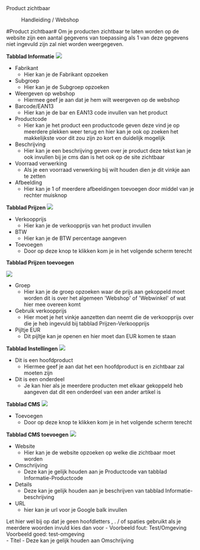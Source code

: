 <properties>
	<page>
		<title>Product zichtbaar</title>
		<description>Product zichtbaar</description>
	</page>
	<menu>
		<position>Handleiding / Webshop</position>
		<title>product zichtbaar</title>
	</menu>
</properties>


#Product zichtbaar#
Om je producten zichtbaar te laten worden op de website zijn een aantal gegevens van toepassing als 1 van deze gegevens niet ingevuld zijn zal niet worden weergegeven.

**Tabblad Informatie**
![](images/informatie.JPG)

- Fabrikant
  - Hier kan je de Fabrikant opzoeken
- Subgroep
  - Hier kan je de Subgroep opzoeken
- Weergeven op webshop
  - Hiermee geef je aan dat je hem wilt weergeven op de webshop
- Barcode/EAN13
  - Hier kan je de bar en EAN13 code invullen van het product
- Productcode
  - Hier kan je het product een productcode geven deze vind je op meerdere plekken weer terug en hier kan je ook op zoeken het makkelijkste voor dit zou zijn zo kort en duidelijk mogelijk
- Beschrijving
  - Hier kan je een beschrijving geven over je product deze tekst kan je ook invullen bij je cms dan is het ook op de site zichtbaar
- Voorraad verwerking
  - Als je een voorraad verwerking bij wilt houden dien je dit vinkje aan te zetten
- Afbeelding
  - Hier kan je 1 of meerdere afbeeldingen toevoegen door middel van je rechter muisknop


**Tabblad Prijzen**
![](images/prijzen.JPG)

- Verkoopprijs
  - Hier kan je de verkoopprijs van het product invullen
- BTW
  - Hier kan je de BTW percentage aangeven
- Toevoegen
  - Door op deze knop te klikken kom je in het volgende scherm terecht


**Tabblad Prijzen toevoegen**

![](images/prijzen-toevoegen.jpg)

- Groep
  - Hier kan je de groep opzoeken waar de prijs aan gekoppeld moet worden dit is over het algemeen 'Webshop' of 'Webwinkel' of wat hier mee overeen komt
- Gebruik verkoopprijs
  - Hier moet je het vinkje aanzetten dan neemt die de verkoopprijs over die je heb ingevuld bij tabblad Prijzen-Verkoopprijs
- Pijltje EUR
  - Dit pijltje kan je openen en hier moet dan EUR komen te staan


**Tabblad Instellingen**
![](images/instellingen.JPG)

- Dit is een hoofdproduct
  - Hiermee geef je aan dat het een hoofdproduct is en zichtbaar zal moeten zijn
- Dit is een onderdeel
  - Je kan hier als je meerdere producten met elkaar gekoppeld heb aangeven dat dit een onderdeel van een ander artikel is
 
**Tabblad CMS**
![](images/cms.JPG)

- Toevoegen
  - Door op deze knop te klikken kom je in het volgende scherm terecht
 

**Tabblad CMS toevoegen**
![](images/cms-toevoegen.jpg)

- Website
  - Hier kan je de website opzoeken op welke die zichtbaar moet worden
- Omschrijving
  - Deze kan je gelijk houden aan je Productcode van tabblad Informatie-Productcode
- Details
  - Deze kan je gelijk houden aan je beschrijven van tabblad Informatie-beschrijving
- URL
  - hier kan je url voor je Google balk invullen
<div class="warning"> Let hier wel bij op dat je geen hoofdletters , . / of spaties gebruikt als je meerdere woorden invuld kies dan voor - Voorbeeld fout: Test/Omgeving Voorbeeld goed: test-omgeving</div>
- Titel
  - Deze kan je gelijk houden aan Omschrijving
